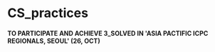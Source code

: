 # CS_practices

#### TO PARTICIPATE AND ACHIEVE 3_SOLVED IN 'ASIA PACTIFIC ICPC REGIONALS, SEOUL' (26, OCT)
